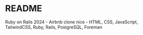 # README

Ruby on Rails 2024 - Airbnb clone nice - HTML, CSS, JavaScript, TailwindCSS, Ruby, Rails, PostgreSQL, Foreman